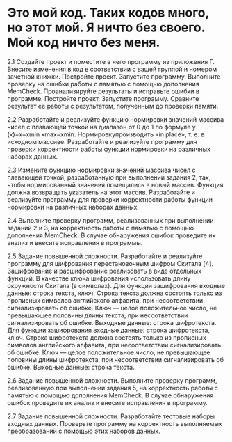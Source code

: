 # Это мой код. Таких кодов много, но этот мой. Я ничто без своего. Мой код ничто без меня.
2.1 Создайте проект и поместите в него программу из приложения Г.
Внесите изменения в код в соответствии с вашей группой и номером зачетной
книжки. Постройте проект. Запустите программу. Выполните проверку на
ошибки работы с памятью с помощью дополнения MemCheck.
Проанализируйте результаты и исправьте ошибки в программе. Постройте
проект. Запустите программу. Сравните результат ее работы с результатом,
полученным до проверки памяти.

2.2 Разработайте и реализуйте функцию нормировки значений массива
чисел с плавающей точкой на диапазон от 0 до 1 по формуле y (x)=x−xmin
xmax−xmin. Нормировкупроизводить «in place», т. е. в исходном массиве.
Разработайте и реализуйте программу для проверки корректности работы
функции нормировки на различных наборах данных.

2.3 Измените функцию нормировки значений массива чисел с плавающей
точкой, разработанную при выполнении задания 2, так, чтобы нормированный
значения помещались в новый массив. Функция должна возвращать указатель
на этот массив. Разработайте и реализуйте программу для проверки
корректности работы функции нормировки на различных наборах данных.

2.4 Выполните проверку программ, реализованных при выполнении
заданий 2 и 3, на корректность работы с памятью с помощью дополнения
MemCheck. В случае обнаружения ошибок проведите их анализ и внесите
исправления в программы.

2.5 Задание повышенной сложности. Разработайте и реализуйте
программу для шифрования перестановочным шифром Скитала [4].
Зашифрование и расшифрование реализовать в виде отдельных функций. В
качестве ключа шифрования использовать длину окружности Скитала (в
символах). Для функции зашифрования входные данные: строка текста, ключ.
Строка текста должна состоять только из прописных символов английского
алфавита, при несоответствии сигнализировать об ошибке. Ключ — целое
положительное число, не превышающее половины длины текста, при
несоответствии сигнализировать об ошибке. Выходные данные: строка
шифротекста. Для функции зашифрования входные данные: строка
шифротекста, ключ. Строка шифротекста должна состоять только из прописных
символов английского алфавита, при несоответствии сигнализировать об
ошибке. Ключ — целое положительное число, не превышающее половины
длины шифротекста, при несоответствии сигнализировать об ошибке.
Выходные данные: строка текста.

2.6 Задание повышенной сложности. Выполните проверку программ,
реализованную при выполнении задания 5, на корректность работы с памятью с
помощью дополнения MemCheck. В случае обнаружения ошибок проведите их
анализ и внесите исправления в программу.

2.7 Задание повышенной сложности. Разработайте тестовые наборы
входных данных. Проверьте программу на корректность выполняемых
преобразований с помощью этих наборов данных.
